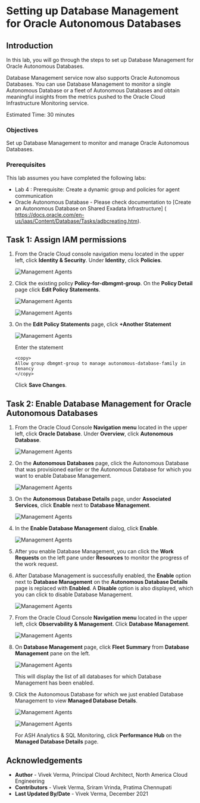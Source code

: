 #  Setting up Database Management for Oracle Autonomous Databases

## Introduction

In this lab, you will go through the steps to set up Database Management for Oracle Autonomous Databases.

Database Management service now also supports Oracle Autonomous Databases. You can use Database Management to monitor a single Autonomous Database or a fleet of Autonomous Databases and obtain meaningful insights from the metrics pushed to the Oracle Cloud Infrastructure Monitoring service.

Estimated Time: 30 minutes

### Objectives

Set up Database Management to monitor and manage Oracle Autonomous Databases.

### Prerequisites

This lab assumes you have completed the following labs:
* Lab 4 : Prerequisite: Create a dynamic group and policies for agent communication
* Oracle Autonomous Database - Please check documentation to [Create an Autonomous Database on Shared Exadata Infrastructure] ( https://docs.oracle.com/en-us/iaas/Content/Database/Tasks/adbcreating.htm).

## Task 1: Assign IAM permissions

1.  From the Oracle Cloud console navigation menu located in the upper left, click **Identity & Security**. Under **Identity**, click **Policies**.

    ![Management Agents](./images/policy.png " ")

2. Click the existing policy **Policy-for-dbmgmt-group**. On the **Policy Detail** page click **Edit Policy Statements**.

    ![Management Agents](./images/policy2.png " ")

    ![Management Agents](./images/policy3.png " ")

3. On the **Edit Policy Statements** page, click **+Another Statement**

    ![Management Agents](./images/policy4.png " ")

    Enter the statement

    ```
    <copy>
    Allow group dbmgmt-group to manage autonomous-database-family in tenancy
    </copy>
    ```

    Click **Save Changes**.

## Task 2: Enable Database Management for Oracle Autonomous Databases

1.  From the Oracle Cloud Console **Navigation menu** located in the upper left, click **Oracle Database**. Under **Overview**, click **Autonomous Database**.

    ![Management Agents](./images/adb.png " ")

2.  On the **Autonomous Databases** page, click the Autonomous Database that was provisioned earlier or the Autonomous Database for which you want to enable Database Management.

    ![Management Agents](./images/adb2.png " ")

3.  On the **Autonomous Database Details** page, under **Associated Services**, click **Enable** next to **Database Management**.

    ![Management Agents](./images/adb3.png " ")

4.  In the **Enable Database Management** dialog, click **Enable**.

    ![Management Agents](./images/adb4.png " ")

5.  After you enable Database Management, you can click the **Work Requests** on the left pane under **Resources** to monitor the progress of the work request.

6.  After Database Management is successfully enabled, the **Enable** option next to **Database Management** on the **Autonomous Database Details** page is replaced with **Enabled**. A **Disable** option is also displayed, which you can click to disable Database Management.

    ![Management Agents](./images/adb5.png " ")

7.  From the Oracle Cloud Console **Navigation menu** located in the upper left, click **Observability & Management**. Click **Database Management**.

    ![Management Agents](./images/dbmgmt1.png " ")

8.  On **Database Management** page, click **Fleet Summary** from **Database Management** pane on the left.

    ![Management Agents](./images/dbmgmt2.png " ")

    This will display the list of all databases for which Database Management has been enabled.

9.  Click the Autonomous Database for which we just enabled Database Management to view **Managed Database Details**.

    ![Management Agents](./images/dbmgmt3.png " ")

    ![Management Agents](./images/dbmgmt4.png " ")

    For ASH Analytics & SQL Monitoring, click **Performance Hub** on the **Managed Database Details** page.

## Acknowledgements

- **Author** - Vivek Verma, Principal Cloud Architect, North America Cloud Engineering
- **Contributors** - Vivek Verma, Sriram Vrinda, Pratima Chennupati
- **Last Updated By/Date** - Vivek Verma, December 2021
